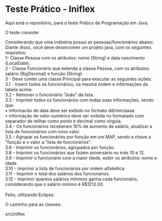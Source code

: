 # Teste Prático - Iniflex</br>

Aqui está o repositório, para o teste Prático de Programação em Java.</br>

O teste consiste:</br>

Considerando que uma indústria possui as pessoas/funcionários abaixo: </br>
Diante disso, você deve desenvolver um projeto java, com os seguintes requisitos:</br>
1- Classe Pessoa com os atributos: nome (String) e data nascimento (LocalDate).</br>
2 - Classe Funcionário que estenda a classe Pessoa, com os atributos: salário (BigDecimal) e função (String).</br>
3 - Deve conter uma classe Principal para executar as seguintes ações:</br>
3.1 - Inserir todos os funcionários, na mesma ordem e informações da tabela acima.</br>
3.2 - Remover o funcionário "João" da lista.</br>
3.3 - Imprimir todos os funcionários com todas suas informações, sendo que:</br>
• informacão de data deve ser exibido no formato dd/mm/aaaa:</br>
• informação de valor numérico deve ser exibida no formatado com separador de milhar como ponto e decimal como vírgula.</br>
3.4 - Os funcionários receberam 10% de aumento de salário, atualizar a lista de funcionários com novo valor.</br>
3.5 - Agrupar os funcionários por função em um MAP, sendo a chave a "função e o valor a "lista de funcionários".</br>
3.6 - Imprimir os funcionários, agrupados por função.</br>
3.8 - Imprimir os funcionários que fazem aniversário no mês 10 e 12.</br>
3.9 - Imprimir o funcionário com a maior idade, exibir os atributos: nome e idade.</br>
3.10 - Imprimir a lista de funcionários por ordem alfabética.</br>
3.11 - Imprimir o total dos salários dos funcionários.</br>
3.12 - Imprimir quantos salários mínimos ganha cada funcionário, considerando que o salário mínimo é R$1212.00.</br>
</br>
Feito, utilizando Eclipse.
</br>

O caminho para as classes:

src\iniflex
